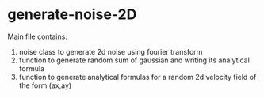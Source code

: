 # generate-noise-2D

Main file contains:

1. noise class to generate 2d noise using fourier transform
2. function to generate random sum of gaussian and writing its analytical formula
3. function to generate analytical formulas for a random 2d velocity field of the form (ax,ay)
